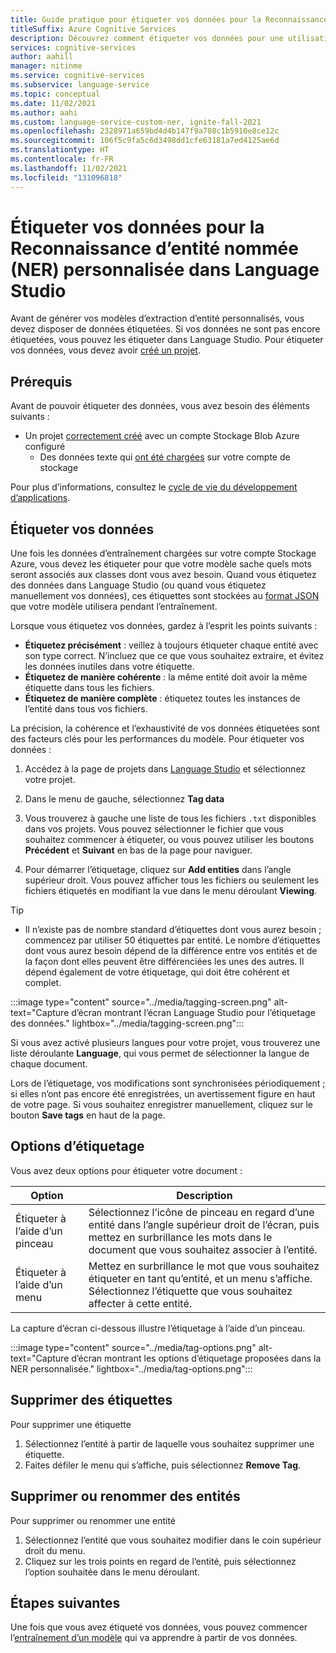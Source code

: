 ```yaml
---
title: Guide pratique pour étiqueter vos données pour la Reconnaissance d’entité nommée (NER) personnalisée
titleSuffix: Azure Cognitive Services
description: Découvrez comment étiqueter vos données pour une utilisation avec la Reconnaissance d’entité nommée (NER) personnalisée.
services: cognitive-services
author: aahill
manager: nitinme
ms.service: cognitive-services
ms.subservice: language-service
ms.topic: conceptual
ms.date: 11/02/2021
ms.author: aahi
ms.custom: language-service-custom-ner, ignite-fall-2021
ms.openlocfilehash: 2328971a659bd4d4b147f9a708c1b5910e8ce12c
ms.sourcegitcommit: 106f5c9fa5c6d3498dd1cfe63181a7ed4125ae6d
ms.translationtype: HT
ms.contentlocale: fr-FR
ms.lasthandoff: 11/02/2021
ms.locfileid: "131096818"
---
```

# <a name="tag-your-data-for-custom-named-entity-recognition-ner-in-language-studio"></a>Étiqueter vos données pour la Reconnaissance d’entité nommée (NER) personnalisée dans Language Studio

Avant de générer vos modèles d’extraction d’entité personnalisés, vous devez disposer de données étiquetées. Si vos données ne sont pas encore étiquetées, vous pouvez les étiqueter dans Language Studio. Pour étiqueter vos données, vous devez avoir [créé un projet](../quickstart.md).

## <a name="prerequisites"></a>Prérequis

Avant de pouvoir étiqueter des données, vous avez besoin des éléments suivants :

* Un projet [correctement créé](create-project.md) avec un compte Stockage Blob Azure configuré
    * Des données texte qui [ont été chargées](create-project.md#prepare-training-data) sur votre compte de stockage

Pour plus d’informations, consultez le [cycle de vie du développement d’applications](../overview.md#application-development-lifecycle).

## <a name="tag-your-data"></a>Étiqueter vos données

Une fois les données d’entraînement chargées sur votre compte Stockage Azure, vous devez les étiqueter pour que votre modèle sache quels mots seront associés aux classes dont vous avez besoin. Quand vous étiquetez des données dans Language Studio (ou quand vous étiquetez manuellement vos données), ces étiquettes sont stockées au [format JSON](../concepts/data-formats.md) que votre modèle utilisera pendant l’entraînement.  

Lorsque vous étiquetez vos données, gardez à l’esprit les points suivants :

* **Étiquetez précisément** : veillez à toujours étiqueter chaque entité avec son type correct. N’incluez que ce que vous souhaitez extraire, et évitez les données inutiles dans votre étiquette.
* **Étiquetez de manière cohérente** : la même entité doit avoir la même étiquette dans tous les fichiers.
* **Étiquetez de manière complète** : étiquetez toutes les instances de l’entité dans tous vos fichiers.

La précision, la cohérence et l’exhaustivité de vos données étiquetées sont des facteurs clés pour les performances du modèle. Pour étiqueter vos données :

1. Accédez à la page de projets dans [Language Studio](https://aka.ms/custom-extraction) et sélectionnez votre projet.

2. Dans le menu de gauche, sélectionnez **Tag data**

3. Vous trouverez à gauche une liste de tous les fichiers `.txt` disponibles dans vos projets. Vous pouvez sélectionner le fichier que vous souhaitez commencer à étiqueter, ou vous pouvez utiliser les boutons **Précédent** et **Suivant** en bas de la page pour naviguer.

4. Pour démarrer l’étiquetage, cliquez sur **Add entities** dans l’angle supérieur droit. Vous pouvez afficher tous les fichiers ou seulement les fichiers étiquetés en modifiant la vue dans le menu déroulant **Viewing**.

>[!TIP]
> * Il n’existe pas de nombre standard d’étiquettes dont vous aurez besoin ; commencez par utiliser 50 étiquettes par entité. Le nombre d’étiquettes dont vous aurez besoin dépend de la différence entre vos entités et de la façon dont elles peuvent être différenciées les unes des autres. Il dépend également de votre étiquetage, qui doit être cohérent et complet.

:::image type="content" source="../media/tagging-screen.png" alt-text="Capture d’écran montrant l’écran Language Studio pour l’étiquetage des données." lightbox="../media/tagging-screen.png":::

Si vous avez activé plusieurs langues pour votre projet, vous trouverez une liste déroulante **Language**, qui vous permet de sélectionner la langue de chaque document.

Lors de l’étiquetage, vos modifications sont synchronisées périodiquement ; si elles n’ont pas encore été enregistrées, un avertissement figure en haut de votre page. Si vous souhaitez enregistrer manuellement, cliquez sur le bouton **Save tags** en haut de la page.

## <a name="tagging-options"></a>Options d’étiquetage

Vous avez deux options pour étiqueter votre document :


|Option |Description  |
|---------|---------|
|Étiqueter à l’aide d’un pinceau     | Sélectionnez l’icône de pinceau en regard d’une entité dans l’angle supérieur droit de l’écran, puis mettez en surbrillance les mots dans le document que vous souhaitez associer à l’entité.           |
|Étiqueter à l’aide d’un menu    | Mettez en surbrillance le mot que vous souhaitez étiqueter en tant qu’entité, et un menu s’affiche. Sélectionnez l’étiquette que vous souhaitez affecter à cette entité.        |

La capture d’écran ci-dessous illustre l’étiquetage à l’aide d’un pinceau.

:::image type="content" source="../media/tag-options.png" alt-text="Capture d’écran montrant les options d’étiquetage proposées dans la NER personnalisée." lightbox="../media/tag-options.png":::

## <a name="remove-tags"></a>Supprimer des étiquettes

Pour supprimer une étiquette

1. Sélectionnez l’entité à partir de laquelle vous souhaitez supprimer une étiquette.
2. Faites défiler le menu qui s’affiche, puis sélectionnez **Remove Tag**.

## <a name="delete-or-rename-entities"></a>Supprimer ou renommer des entités

Pour supprimer ou renommer une entité

1. Sélectionnez l’entité que vous souhaitez modifier dans le coin supérieur droit du menu.
2. Cliquez sur les trois points en regard de l’entité, puis sélectionnez l’option souhaitée dans le menu déroulant.


## <a name="next-steps"></a>Étapes suivantes

Une fois que vous avez étiqueté vos données, vous pouvez commencer l’[entraînement d’un modèle](train-model.md) qui va apprendre à partir de vos données.
